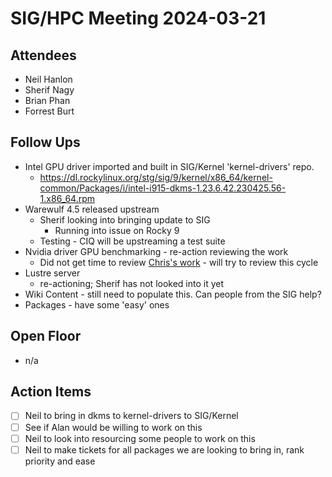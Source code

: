 # SIG/HPC Meeting 2024-03-21

## Attendees

* Neil Hanlon
* Sherif Nagy
* Brian Phan
* Forrest Burt

## Follow Ups

* Intel GPU driver imported and built in SIG/Kernel 'kernel-drivers' repo.
  * https://dl.rockylinux.org/stg/sig/9/kernel/x86_64/kernel-common/Packages/i/intel-i915-dkms-1.23.6.42.230425.56-1.x86_64.rpm
* Warewulf 4.5 released upstream
  * Sherif looking into bringing update to SIG
    * Running into issue on Rocky 9
  * Testing - CIQ will be upstreaming a test suite
* Nvidia driver GPU benchmarking - re-action reviewing the work
  * Did not get time to review [Chris's work](https://github.com/mghpcsim/gpu-testing/tree/master) - will try to review this cycle
* Lustre server
  * re-actioning; Sherif has not looked into it yet
* Wiki Content - still need to populate this. Can people from the SIG help? 
* Packages - have some 'easy' ones

## Open Floor

* n/a

## Action Items

* [ ] Neil to bring in dkms to kernel-drivers to SIG/Kernel
* [ ] See if Alan would be willing to work on this
* [ ] Neil to look into resourcing some people to work on this
* [ ] Neil to make tickets for all packages we are looking to bring in, rank priority and ease
